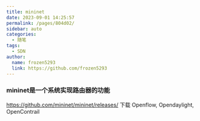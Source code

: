 ```yaml
---
title: mininet
date: 2023-09-01 14:25:57
permalink: /pages/804d02/
sidebar: auto
categories:
  - 随笔
tags:
  - SDN
author: 
  name: frozen5293
  link: https://github.com/frozen5293
---
```


### mininet是一个系统实现路由器的功能
https://github.com/mininet/mininet/releases/ 下载
Openflow, Opendaylight, OpenContrail